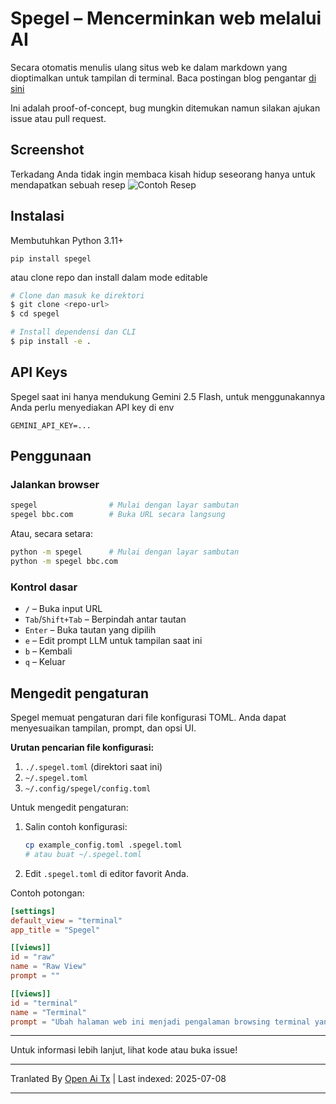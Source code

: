 # Spegel – Mencerminkan web melalui AI

Secara otomatis menulis ulang situs web ke dalam markdown yang dioptimalkan untuk tampilan di terminal.
Baca postingan blog pengantar [di sini](https://simedw.com/2025/06/23/introducing-spegel/)

Ini adalah proof-of-concept, bug mungkin ditemukan namun silakan ajukan issue atau pull request.

##  Screenshot
Terkadang Anda tidak ingin membaca kisah hidup seseorang hanya untuk mendapatkan sebuah resep
![Contoh Resep](https://simedw.com/2025/06/23/introducing-spegel/images/recipe_example.png)


## Instalasi

Membutuhkan Python 3.11+

```
pip install spegel
```
atau clone repo dan install dalam mode editable

```bash
# Clone dan masuk ke direktori
$ git clone <repo-url>
$ cd spegel

# Install dependensi dan CLI
$ pip install -e .
```

## API Keys
Spegel saat ini hanya mendukung Gemini 2.5 Flash, untuk menggunakannya Anda perlu menyediakan API key di env

```
GEMINI_API_KEY=...
```


## Penggunaan

### Jalankan browser

```bash
spegel                # Mulai dengan layar sambutan
spegel bbc.com        # Buka URL secara langsung
```

Atau, secara setara:

```bash
python -m spegel      # Mulai dengan layar sambutan
python -m spegel bbc.com
```

### Kontrol dasar
- `/`         – Buka input URL
- `Tab`/`Shift+Tab` – Berpindah antar tautan
- `Enter`     – Buka tautan yang dipilih
- `e`         – Edit prompt LLM untuk tampilan saat ini
- `b`         – Kembali
- `q`         – Keluar

## Mengedit pengaturan

Spegel memuat pengaturan dari file konfigurasi TOML. Anda dapat menyesuaikan tampilan, prompt, dan opsi UI.

**Urutan pencarian file konfigurasi:**
1. `./.spegel.toml` (direktori saat ini)
2. `~/.spegel.toml`
3. `~/.config/spegel/config.toml`

Untuk mengedit pengaturan:
1. Salin contoh konfigurasi:
   ```bash
   cp example_config.toml .spegel.toml
   # atau buat ~/.spegel.toml
   ```
2. Edit `.spegel.toml` di editor favorit Anda.

Contoh potongan:
```toml
[settings]
default_view = "terminal"
app_title = "Spegel"

[[views]]
id = "raw"
name = "Raw View"
prompt = ""

[[views]]
id = "terminal"
name = "Terminal"
prompt = "Ubah halaman web ini menjadi pengalaman browsing terminal yang sempurna! ..."
```

---

Untuk informasi lebih lanjut, lihat kode atau buka issue!

---

Tranlated By [Open Ai Tx](https://github.com/OpenAiTx/OpenAiTx) | Last indexed: 2025-07-08

---